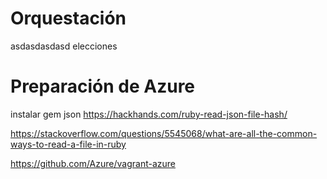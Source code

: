 # Orquestación

asdasdasdasd elecciones

# Preparación de Azure

instalar gem json https://hackhands.com/ruby-read-json-file-hash/

https://stackoverflow.com/questions/5545068/what-are-all-the-common-ways-to-read-a-file-in-ruby

https://github.com/Azure/vagrant-azure
